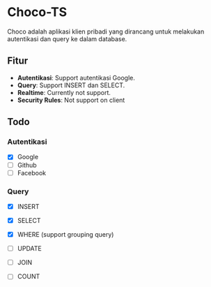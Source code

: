 # Choco-TS

Choco adalah aplikasi klien pribadi yang dirancang untuk melakukan autentikasi dan query ke dalam database.

## Fitur
- **Autentikasi**: Support autentikasi Google.
- **Query**: Support INSERT dan SELECT.
- **Realtime**:  Currently not support.
- **Security Rules**: Not support on client

## Todo
### Autentikasi
- [x] Google
- [ ] Github
- [ ] Facebook

### Query
- [x] INSERT
- [x] SELECT
- [x] WHERE (support grouping query)
- [ ] UPDATE
- [ ] JOIN
- [ ] COUNT


